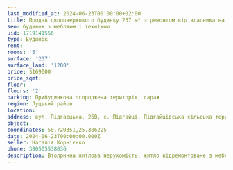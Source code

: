 ```yaml
---
last_modified_at: 2024-06-23T00:00:00+02:00
title: Продаж двоповерхового будинку 237 м² з ремонтом від власника на Підгаєцькій у с. Підгайці
seo: будинок з мебляим і технікою
uid: 1719141556
type: Будинок
rent:
rooms: '5'
surface: '237'
surface_land: '1200'
price: $169000
price_sqmt:
floor:
floors: '2'
parking: Прибудинкова огороджена територія, гараж
region: Луцький район
location:
address: вул. Підгаєцька, 26В, с. Підгайці, Підгайцівська сільська територіальна громада
object:
coordinates: 50.720351,25.386225
date: 2024-06-23T00:00:00.000Z
seller: Наталія Корнієнко
phone: 380505538036
description: Втолринна житлова нерухомість, житло відремонтоване з меблями і технікою, придатне і готове для проживання
---
```

